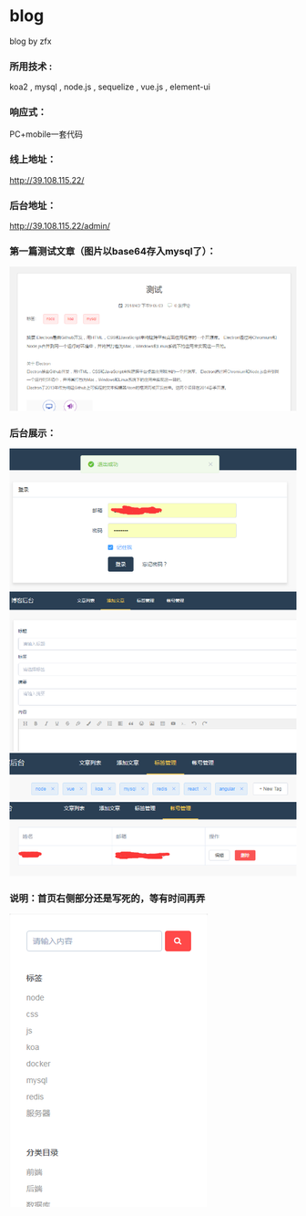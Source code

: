 # blog  

blog by zfx  


### 所用技术 : 
koa2 , mysql , node.js , sequelize , vue.js , element-ui

### 响应式：
PC+mobile一套代码

### 线上地址：
http://39.108.115.22/

### 后台地址：
http://39.108.115.22/admin/

### 第一篇测试文章（图片以base64存入mysql了）：
![文章详情](https://github.com/fuxingZhang/blog/blob/master/img/%E6%96%87%E7%AB%A0%E8%AF%A6%E6%83%85.jpg)

### 后台展示：

![后台登陆](https://github.com/fuxingZhang/blog/blob/master/img/%E5%90%8E%E5%8F%B0%E7%99%BB%E9%99%86.jpg)
![添加文章](https://github.com/fuxingZhang/blog/blob/master/img/%E6%B7%BB%E5%8A%A0%E6%96%87%E7%AB%A0.jpg)
![标签管理](https://github.com/fuxingZhang/blog/blob/master/img/%E6%A0%87%E7%AD%BE%E7%AE%A1%E7%90%86.jpg)
![账号管理](https://github.com/fuxingZhang/blog/blob/master/img/%E8%B4%A6%E5%8F%B7%E7%AE%A1%E7%90%86.jpg)

### 说明：首页右侧部分还是写死的，等有时间再弄

![未完成](https://github.com/fuxingZhang/blog/blob/master/img/%E6%9C%AA%E5%AE%8C%E6%88%90.jpg)